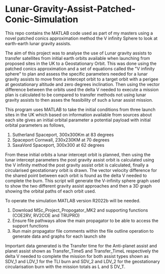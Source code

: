 # Lunar-Gravity-Assist-Patched-Conic-Simulation
This repo contains the MATLAB code used as part of my masters using a novel patched conics approximation method the V infinity Sphere to look at earth-earth lunar gravity assists.

The aim of this project was to analyse the use of Lunar gravity assists to transfer satellites from initial earth orbits available when launching from proposed sites in the UK to a Geostationary Orbit. This was done using the patched conics approximation and a set of equations called the "V infinity sphere" to plan and assess the specific parameters needed for a lunar gravity assists to move from a intercept orbit to a target orbit with a perigee at geostationary altitude and zero degrees inclination. Then using the vector difference between the orbits used the delta V needed to execute a mission plan is calculated to be compared to transfer methods not using lunar gravity assists to then asses the feasibility of such a lunar assist mission.

This program uses MATLAB to take the initial conditions from three launch sites in the UK which based on information available from sources about each site gives an initial orbital parameter a potential payload with initial orbital parameters as follows,

1. Sutherland Spaceport, 300x300Km at 83 degrees
2. Spaceport Cornwall, 230x230KM at 70 degrees
3. SaxaVord Spaceport, 300x300 at 62 degrees

From these initial orbits a lunar intercept orbit is planned, then using the lunar intercept parameters the post gravity assist orbit is calculated using the V infinity method the post gravity assist orbit is calculated, finally a circularised geostationary orbit is drawn. The vector velocity difference for the shared point between each orbit is found as the delta V needed to complete the burn. This script will generate the V-infinity sphere graph used to show the two different gravity assist approaches and then a 3D graph showing the orbital paths of each orbit used.

To operate the simulation MATLAB version R2022b will be needed.
1. Download MSc_Project_Propogator_MK2 and supporting functions (COE2RV, RV2COE and TRUPRO)
2. Ensure file pathways allow the main propagator to be able to access the support functions
3. Run main propagator file comments within the file outline operation to generate data and graphs for each launch site

Important data generated is the Transfer time for the Anti-planet assist and planet assist shown as Transfer_TimeS and Transfer_TimeL respectively the delta V needed to complete the mission for both assist types shown as SDV_1 and LDV_1 for the TLI burn and SDV_2 and LDV_2 for the geostationary circularisation burn with the mission totals as L and S DV_T.
